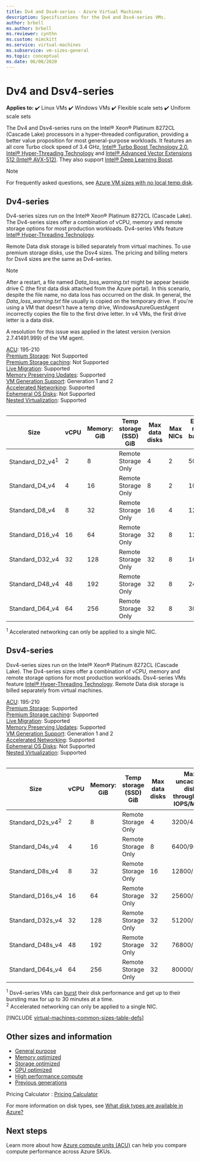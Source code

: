 ```yaml
---
title: Dv4 and Dsv4-series - Azure Virtual Machines
description: Specifications for the Dv4 and Dsv4-series VMs.
author: brbell
ms.author: brbell
ms.reviewer: cynthn
ms.custom: mimckitt
ms.service: virtual-machines
ms.subservice: vm-sizes-general
ms.topic: conceptual
ms.date: 06/08/2020
---
```


# Dv4 and Dsv4-series

**Applies to:** :heavy_check_mark: Linux VMs :heavy_check_mark: Windows VMs :heavy_check_mark: Flexible scale sets :heavy_check_mark: Uniform scale sets

The Dv4 and Dsv4-series runs on the Intel&reg; Xeon&reg; Platinum 8272CL (Cascade Lake) processors in a hyper-threaded configuration, providing a better value proposition for most general-purpose workloads. It features an all core Turbo clock speed of 3.4 GHz, [Intel&reg; Turbo Boost Technology 2.0](https://www.intel.com/content/www/us/en/architecture-and-technology/turbo-boost/turbo-boost-technology.html), [Intel&reg; Hyper-Threading Technology](https://www.intel.com/content/www/us/en/architecture-and-technology/hyper-threading/hyper-threading-technology.html) and [Intel&reg; Advanced Vector Extensions 512 (Intel&reg; AVX-512)](https://www.intel.com/content/www/us/en/architecture-and-technology/avx-512-overview.html). They also support [Intel&reg; Deep Learning Boost](https://software.intel.com/content/www/us/en/develop/topics/ai/deep-learning-boost.html). 

> [!NOTE]
> For frequently asked questions, see [Azure VM sizes with no local temp disk](azure-vms-no-temp-disk.yml).

## Dv4-series

Dv4-series sizes run on the Intel&reg; Xeon&reg; Platinum 8272CL (Cascade Lake). The Dv4-series sizes offer a combination of vCPU, memory and remote storage options for most production workloads. Dv4-series VMs feature [Intel&reg; Hyper-Threading Technology](https://www.intel.com/content/www/us/en/architecture-and-technology/hyper-threading/hyper-threading-technology.html).


Remote Data disk storage is billed separately from virtual machines. To use premium storage disks, use the Dsv4 sizes. The pricing and billing meters for Dsv4 sizes are the same as Dv4-series.

> [!NOTE]
> After a restart, a file named *Data_loss_warning.txt* might be appear beside drive C (the first data disk attached from the Azure portal). In this scenario, despite the file name, no data loss has occurred on the disk. In general, the *Data_loss_warning.txt* file usually is copied on the temporary drive. If you're using a VM that doesn't have a temp drive, WindowsAzureGuestAgent incorrectly copies the file to the first drive letter. In v4 VMs, the first drive letter is a data disk.
>
> A resolution for this issue was applied in the latest version (version 2.7.41491.999) of the VM agent.

[ACU](acu.md): 195-210<br>
[Premium Storage](premium-storage-performance.md): Not Supported<br>
[Premium Storage caching](premium-storage-performance.md): Not Supported<br>
[Live Migration](maintenance-and-updates.md): Supported<br>
[Memory Preserving Updates](maintenance-and-updates.md): Supported<br>
[VM Generation Support](generation-2.md): Generation 1 and 2<br>
[Accelerated Networking](../virtual-network/create-vm-accelerated-networking-cli.md): Supported <br>
[Ephemeral OS Disks](ephemeral-os-disks.md): Not Supported <br>
[Nested Virtualization](/virtualization/hyper-v-on-windows/user-guide/nested-virtualization.md): Supported <br>
<br>

| Size | vCPU | Memory: GiB | Temp storage (SSD) GiB | Max data disks | Max NICs|Expected network bandwidth (Mbps) |
|---|---|---|---|---|---|---|
| Standard_D2_v4<sup>1</sup> | 2 | 8 | Remote Storage Only | 4 | 2|5000 |
| Standard_D4_v4 | 4 | 16  | Remote Storage Only | 8 | 2|10000 |
| Standard_D8_v4 | 8 | 32 | Remote Storage Only | 16 | 4|12500 |
| Standard_D16_v4 | 16 | 64 | Remote Storage Only | 32 | 8|12500 |
| Standard_D32_v4 | 32 | 128 | Remote Storage Only | 32 | 8|16000 |
| Standard_D48_v4 | 48 | 192 | Remote Storage Only | 32 | 8|24000 |
| Standard_D64_v4 | 64 | 256 | Remote Storage Only | 32 | 8|30000 |

<sup>1</sup> Accelerated networking can only be applied to a single NIC. 


## Dsv4-series

Dsv4-series sizes run on the Intel&reg; Xeon&reg; Platinum 8272CL (Cascade Lake). The Dv4-series sizes offer a combination of vCPU, memory and remote storage options for most production workloads. Dsv4-series VMs feature [Intel&reg; Hyper-Threading Technology](https://www.intel.com/content/www/us/en/architecture-and-technology/hyper-threading/hyper-threading-technology.html). Remote Data disk storage is billed separately from virtual machines.

[ACU](acu.md): 195-210<br>
[Premium Storage](premium-storage-performance.md): Supported<br>
[Premium Storage caching](premium-storage-performance.md): Supported<br>
[Live Migration](maintenance-and-updates.md): Supported<br>
[Memory Preserving Updates](maintenance-and-updates.md): Supported<br>
[VM Generation Support](generation-2.md): Generation 1 and 2<br>
[Accelerated Networking](../virtual-network/create-vm-accelerated-networking-cli.md): Supported<br>
[Ephemeral OS Disks](ephemeral-os-disks.md): Not Supported <br>
[Nested Virtualization](/virtualization/hyper-v-on-windows/user-guide/nested-virtualization.md): Supported <br>
<br>

| Size | vCPU | Memory: GiB | Temp storage (SSD) GiB | Max data disks | Max uncached disk throughput: IOPS/MBps | Max burst uncached disk throughput: IOPS/MBps<sup>1</sup> | Max NICs|Expected network bandwidth (Mbps) |
|---|---|---|---|---|---|---|---|---|
| Standard_D2s_v4<sup>2</sup> | 2 | 8  | Remote Storage Only | 4 | 3200/48 | 4000/200 |2|5000 |
| Standard_D4s_v4 | 4 | 16 | Remote Storage Only | 8 | 6400/96 | 8000/200 |2|10000 |
| Standard_D8s_v4 | 8 | 32 | Remote Storage Only | 16 | 12800/192 | 16000/400 |4|12500 |
| Standard_D16s_v4 | 16 | 64  | Remote Storage Only | 32 | 25600/384 | 32000/800 |8|12500 |
| Standard_D32s_v4 | 32 | 128 | Remote Storage Only | 32 | 51200/768 | 64000/1600 |8|16000 |
| Standard_D48s_v4 | 48 | 192 | Remote Storage Only | 32 | 76800/1152 | 80000/2000 |8|24000 |
| Standard_D64s_v4 | 64 | 256 | Remote Storage Only | 32 | 80000/1200 | 80000/2000 |8|30000 |

<sup>1</sup>  Dsv4-series VMs can [burst](./disk-bursting.md) their disk performance and get up to their bursting max for up to 30 minutes at a time.<br>
<sup>2</sup> Accelerated networking can only be applied to a single NIC. 

[!INCLUDE [virtual-machines-common-sizes-table-defs](../../includes/virtual-machines-common-sizes-table-defs.md)]

## Other sizes and information

- [General purpose](sizes-general.md)
- [Memory optimized](sizes-memory.md)
- [Storage optimized](sizes-storage.md)
- [GPU optimized](sizes-gpu.md)
- [High performance compute](sizes-hpc.md)
- [Previous generations](sizes-previous-gen.md)

Pricing Calculator : [Pricing Calculator](https://azure.microsoft.com/pricing/calculator/)

For more information on disk types, see [What disk types are available in Azure?](disks-types.md)

## Next steps

Learn more about how [Azure compute units (ACU)](acu.md) can help you compare compute performance across Azure SKUs.
